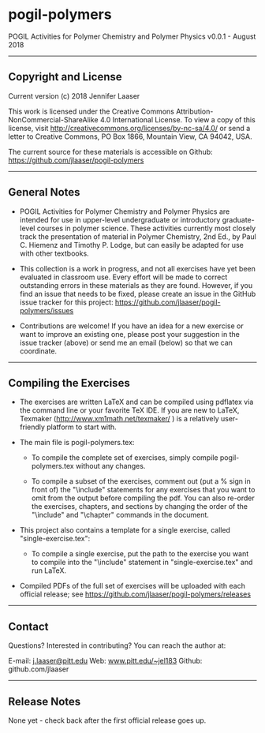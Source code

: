 # pogil-polymers
POGIL Activities for Polymer Chemistry and Polymer Physics
v0.0.1 - August 2018

----------------------------------------------------------
Copyright and License
----------------------------------------------------------

Current version (c) 2018 Jennifer Laaser

This work is licensed under the Creative Commons Attribution-NonCommercial-ShareAlike 4.0 International License. To view a copy of this license, visit http://creativecommons.org/licenses/by-nc-sa/4.0/ or send a letter to Creative Commons, PO Box 1866, Mountain View, CA 94042, USA.

The current source for these materials is accessible on Github: https://github.com/jlaaser/pogil-polymers


---------------------------------------------------------
General Notes
---------------------------------------------------------

 - POGIL Activities for Polymer Chemistry and Polymer Physics are intended for use in upper-level undergraduate or introductory graduate-level  courses in polymer science. These activities currently most closely track the presentation of material in Polymer Chemistry, 2nd Ed., by Paul C. Hiemenz and Timothy P. Lodge, but can easily be adapted for use with other textbooks.
 
 - This collection is a work in progress, and not all exercises have yet been evaluated in classroom use.  Every effort will be made to correct outstanding errors in these materials as they are found. However, if you find an issue that needs to be fixed, please create an issue in the GitHub issue tracker for this project: https://github.com/jlaaser/pogil-polymers/issues
 
 - Contributions are welcome! If you have an idea for a new exercise or want to improve an existing one, please post your suggestion in the issue tracker (above) or send me an email (below) so that we can coordinate.
 

---------------------------------------------------------
Compiling the Exercises
---------------------------------------------------------

 - The exercises are written LaTeX and can be compiled using pdflatex via the command line or your favorite TeX IDE.  If you are new to LaTeX, Texmaker (http://www.xm1math.net/texmaker/ ) is a relatively user-friendly platform to start with.
 
 - The main file is pogil-polymers.tex:
 
	- To compile the complete set of exercises, simply compile pogil-polymers.tex without any changes.
 
	- To compile a subset of the exercises, comment out (put a % sign in front of) the "\include" statements for any exercises that you want to omit from the output before compiling the pdf.  You can also re-order the exercises, chapters, and sections by changing the order of the "\include" and "\chapter" commands in the document.
 
 - This project also contains a template for a single exercise, called "single-exercise.tex":
 
	- To compile a single exercise, put the path to the exercise you want to compile into the "\include" statement in "single-exercise.tex" and run LaTeX.

 - Compiled PDFs of the full set of exercises will be uploaded with each official release; see https://github.com/jlaaser/pogil-polymers/releases

---------------------------------------------------------
Contact
---------------------------------------------------------

Questions?  Interested in contributing?  You can reach the author at:

E-mail: j.laaser@pitt.edu
Web:	www.pitt.edu/~jel183
Github:	github.com/jlaaser


---------------------------------------------------------
Release Notes
---------------------------------------------------------

None yet - check back after the first official release goes up.

